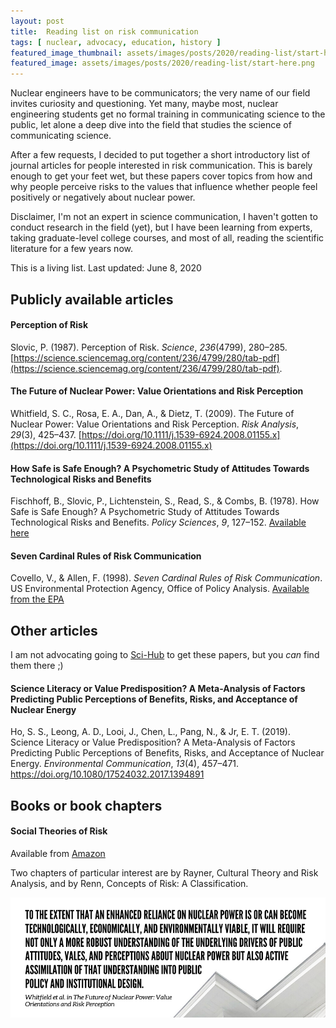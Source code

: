 ```yaml
---
layout: post
title:  Reading list on risk communication
tags: [ nuclear, advocacy, education, history ]
featured_image_thumbnail: assets/images/posts/2020/reading-list/start-here.png
featured_image: assets/images/posts/2020/reading-list/start-here.png
---
```


Nuclear engineers have to be communicators; the very name of our field invites curiosity and questioning. Yet many, maybe most, nuclear engineering students get no formal training in communicating science to the public, let alone a deep dive into the field that studies the science of communicating science.

After a few requests, I decided to put together a short introductory list of journal articles for people interested in risk communication. This is barely enough to get your feet wet, but these papers cover topics from how and why people perceive risks to the values that influence whether people feel positively or negatively about nuclear power.

Disclaimer, I'm not an expert in science communication, I haven't gotten to conduct research in the field (yet), but I have been learning from experts, taking graduate-level college courses, and most of all, reading the scientific literature for a few years now.

This is a living list. Last updated: June 8, 2020

## Publicly available articles

#### Perception of Risk
Slovic, P. (1987). Perception of Risk. *Science*, *236*(4799), 280–285. [https://science.sciencemag.org/content/236/4799/280/tab-pdf](https://science.sciencemag.org/content/236/4799/280/tab-pdf).

#### The Future of Nuclear Power: Value Orientations and Risk Perception
Whitfield, S. C., Rosa, E. A., Dan, A., & Dietz, T. (2009). The Future of Nuclear Power: Value Orientations and Risk Perception. *Risk Analysis*, *29*(3), 425–437. [https://doi.org/10.1111/j.1539-6924.2008.01155.x](https://doi.org/10.1111/j.1539-6924.2008.01155.x)

#### How Safe is Safe Enough? A Psychometric Study of Attitudes Towards Technological Risks and Benefits
Fischhoff, B., Slovic, P., Lichtenstein, S., Read, S., & Combs, B. (1978). How Safe is Safe Enough? A Psychometric Study of Attitudes Towards Technological Risks and Benefits. *Policy Sciences*, *9*, 127–152. [Available here](https://www.cmu.edu/epp/people/faculty/research/PS%20FSLRC%20HowSafe.pdf)


#### Seven Cardinal Rules of Risk Communication
Covello, V., & Allen, F. (1998). *Seven Cardinal Rules of Risk Communication*. US Environmental Protection Agency, Office of Policy Analysis. [Available from the EPA](https://www.orau.gov/cdcynergy/erc/Content/activeinformation/resources/EPA_Seven_Cardinal_Rules.pdf)

## Other articles
I am not advocating going to [Sci-Hub](https://en.wikipedia.org/wiki/Sci-Hub) to get these papers, but you *can* find them there ;)

#### Science Literacy or Value Predisposition? A Meta-Analysis of Factors Predicting Public Perceptions of Benefits, Risks, and Acceptance of Nuclear Energy
Ho, S. S., Leong, A. D., Looi, J., Chen, L., Pang, N., & Jr, E. T. (2019). Science Literacy or Value Predisposition? A Meta-Analysis of Factors Predicting Public Perceptions of Benefits, Risks, and Acceptance of Nuclear Energy. *Environmental Communication*, *13*(4), 457–471. https://doi.org/10.1080/17524032.2017.1394891

## Books or book chapters

#### Social Theories of Risk
Available from [Amazon](https://www.amazon.com/Social-Theories-Risk-Sheldon-Krimsky/dp/0275943178)

Two chapters of particular interest are by Rayner, Cultural Theory and Risk Analysis, and by Renn, Concepts of Risk: A Classification.


![](assets/images/posts/2020/reading-list/future_of_nuclear.png#wide)

<meta name="twitter:card" content="summary" />
<meta name="twitter:site" content="@nuclearkatie" />
<meta name="twitter:title" content="Reading list on risk communication" />
<meta name="twitter:description" content="Nuclear engineers have to be communicators; the very name of our field invites curiosity and questioning. Yet many, maybe most, nuclear engineering students get no formal training in communicating science to the public, let alone a deep dive into the field that studies the science of communicating science.
After a few requests, I decided to put together a short introductory list of journal articles for people interested in risk communication. This is barely enough to get your feet wet, but these papers cover topics from how and why people perceive risks to the values that influence whether people feel positively or negatively about nuclear power." />
<meta name="twitter:image" content="https://nuclearkatie.github.io/assets/images/posts/2020/reading-list/start-here.png" />
